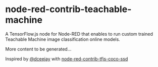 # node-red-contrib-teachable-machine
A TensorFlow.js node for Node-RED that enables to run custom trained Teachable Machine image classification online models.

More content to be generated...

Inspired by [@dceejay](https://github.com/dceejay) with [node-red-contrib-tfjs-coco-ssd](https://github.com/dceejay/tfjs-coco-ssd/)